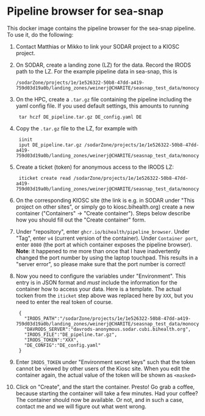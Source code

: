 # Pipeline browser for sea-snap

This docker image contains the pipeline browser for the sea-snap pipeline.
To use it, do the following:


 1. Contact Matthias or Mikko to link your SODAR project to a KIOSC
    project.

 2. On SODAR, create a landing zone (LZ) for the data. Record the IRODS path to
    the LZ. For the example pipeline data in sea-snap, this is 

        
        /sodarZone/projects/1e/1e526322-50b8-47dd-a419-759d03d19a0b/landing_zones/weinerj@CHARITE/seasnap_test_data/monocytes/20210812_165144
        


 3. On the HPC, create a `.tar.gz` file containing the pipeline including
    the yaml config file. If you used default settings, this amounts to
    running

         
         tar hczf DE_pipeline.tar.gz DE_config.yaml DE
         

 4. Copy the `.tar.gz` file to the LZ, for example with

         
         iinit
         iput DE_pipeline.tar.gz /sodarZone/projects/1e/1e526322-50b8-47dd-a419-759d03d19a0b/landing_zones/weinerj@CHARITE/seasnap_test_data/monocytes/20210812_165144
         

 5. Create a ticket (token) for anonymous access to the IRODS LZ:

         
         iticket create read /sodarZone/projects/1e/1e526322-50b8-47dd-a419-759d03d19a0b/landing_zones/weinerj@CHARITE/seasnap_test_data/monocytes/20210812_165144
         

 6. On the corresponding KIOSC site (the link is e.g. in SODAR under "This
    project on other sites", or simply go to kiosc.bihealth.org) create a
    new container ("Containers" -> "Create container"). Steps below
    describe how you should fill out the "Create container" form.


 7. Under "repository", enter `ghcr.io/bihealth/pipeline_browser`. Under
    "Tag", enter `v4` (current version of the container). Under `Container
    port`, enter `8080` (the port at which container exposes the pipeline
    browser). **Note**: it happened to me more than once that I have
    inadvertently changed the port number by using the laptop touchpad.
    This results in a "server error", so please make sure that the port
    number is correct!

 8. Now you need to configure the variables under "Environment". This entry
    is in JSON format and *must* include the information for the container
    how to access your data. Here is a template. The actual tocken from the
    `iticket` step above was replaced here by `XXX`, but you need to enter
    the real token of course.

         
         {
           "IRODS_PATH":"/sodarZone/projects/1e/1e526322-50b8-47dd-a419-759d03d19a0b/landing_zones/weinerj@CHARITE/seasnap_test_data/monocytes/20210812_165144",
           "DAVRODS_SERVER":"davrods-anonymous.sodar.cubi.bihealth.org",
           "IRODS_FILE":"DE_pipeline.tar.gz",
           "IRODS_TOKEN":"XXX",
           "DE_CONFIG":"DE_config.yaml"
         }
         
 9. Enter `IRODS_TOKEN` under "Environment secret keys" such that the token cannot
    be viewed by other users of the Kiosc site. When you edit the container
    again, the actual value of the token will be shown as `<masked>`

 10. Click on "Create", and the start the container. Presto! Go grab a
     coffee, because starting the container will take a few minutes. Had
     your coffee? The container should now be available. Or not, and in
     such a case, contact me and we will figure out what went wrong.
